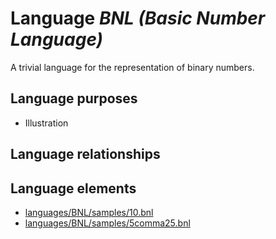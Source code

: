 # Language _BNL (Basic Number Language)_
A trivial language for the representation of binary numbers.

## Language purposes
* Illustration

## Language relationships

## Language elements
* [languages/BNL/samples/10.bnl](https://github.com/softlang/yas/blob/master/languages/BNL/samples/10.bnl)
* [languages/BNL/samples/5comma25.bnl](https://github.com/softlang/yas/blob/master/languages/BNL/samples/5comma25.bnl)
